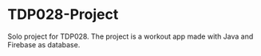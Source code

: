 # TDP028-Project
Solo project for TDP028. The project is a workout app made with Java and Firebase as database.
